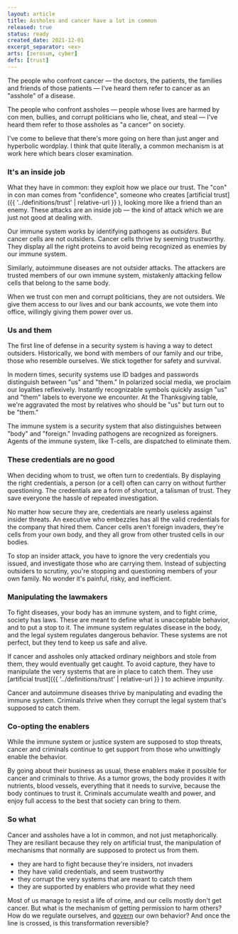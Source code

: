 ```yaml
---
layout: article
title: Assholes and cancer have a lot in common
released: true
status: ready
created_date: 2021-12-01
excerpt_separator: <ex>
arts: [zerosum, cyber]
defs: [trust]
---
```


The people who confront cancer &mdash; the doctors, the patients, the
families and friends of those patients &mdash; I've heard them refer
to cancer as an "asshole" of a disease. 

The people who confront assholes &mdash; people whose lives are harmed
by con men, bullies, and corrupt politicians who lie, cheat, and steal &mdash;
I've heard them refer to those assholes as "a cancer" on society.

I've come to believe that there's more going on here than just anger
and hyperbolic wordplay. I think that quite literally, a common
mechanism is at work here which bears closer examination.

### It's an inside job

What they have in common: they exploit how we place our trust. The
"con" in con man comes from "confidence", someone who creates
[artificial trust]({{ '../definitions/trust' | relative-url }} ),
looking more like a friend than an enemy. These attacks are an
inside job &mdash; the kind of attack which we are just not good
at dealing with.

Our immune system works by identifying pathogens as *outsiders*.  But
cancer cells are not outsiders. Cancer cells thrive by seeming
trustworthy.  They display all the right proteins to avoid being
recognized as enemies by our immune system.

Similarly, autoimmune diseases are not outsider attacks. The attackers
are trusted members of our own immune system, mistakenly attacking
fellow cells that belong to the same body.

When we trust con men and corrupt politicians, they are not outsiders.
We give them access to our lives and our bank accounts, we vote them
into office, willingly giving them power over us. 

### Us and them

The first line of defense in a security system is having a way to
detect outsiders. Historically, we bond with members of our family and
our tribe, those who resemble ourselves. We stick together for safety
and survival.

In modern times, security systems use ID badges and passwords
distinguish between "us" and "them." In polarized social media, we
proclaim our loyalties reflexively.  Instantly recognizable symbols
quickly assign "us" and "them" labels to everyone we encounter. At the
Thanksgiving table, we're aggravated the most by relatives who should
be "us" but turn out to be "them."

The immune system is a security system that also distinguishes between
"body" and "foreign." Invading pathogens are recognized as foreigners.
Agents of the immune system, like T-cells, are dispatched to eliminate
them.

### These credentials are no good

When deciding whom to trust, we often turn to credentials. By
displaying the right credentials, a person (or a cell) often can carry
on without further questioning. The credentials are a form of
shortcut, a talisman of trust. They save everyone the hassle of
repeated investigation.

No matter how secure they are, credentials are nearly useless against
insider threats.  An executive who embezzles has all the valid
credentials for the company that hired them. Cancer cells aren't
foreign invaders, they're cells from your own body, and they all grow
from other trusted cells in our bodies.

To stop an insider attack, you have to ignore the very credentials you
issued, and investigate those who are carrying them. Instead of
subjecting outsiders to scrutiny, you're stopping and questioning
members of your own family. No wonder it's painful, risky, and
inefficient.

### Manipulating the lawmakers

To fight diseases, your body has an immune system, and to fight crime,
society has laws. These are meant to define what is unacceptable
behavior, and to put a stop to it. The immune system regulates disease
in the body, and the legal system regulates dangerous behavior.  These
systems are not perfect, but they tend to keep us safe and alive.

If cancer and assholes only attacked ordinary neighbors and stole from
them, they would eventually get caught. To avoid capture, they have to
manipulate the very systems that are in place to catch them. They use
[artificial trust]({{ '../definitions/trust' | relative-url }} ) to
achieve impunity.

Cancer and autoimmune diseases thrive by manipulating and evading the
immune system. Criminals thrive when they corrupt the legal system
that's supposed to catch them. 

### Co-opting the enablers

While the immune system or justice system are supposed to stop
threats, cancer and criminals continue to get support from those who
unwittingly enable the behavior.

By going about their business as usual, these enablers make it
possible for cancer and criminals to thrive. As a tumor grows, the
body provides it with nutrients, blood vessels, everything that it
needs to survive, because the body continues to trust it. Criminals
accumulate wealth and power, and enjoy full access to the best that
society can bring to them.


### So what

Cancer and assholes have a lot in common, and not just metaphorically.
They are resiliant because they rely on artificial trust, the manipulation
of mechanisms that normally are supposed to protect us from them.

  * they are hard to fight because they're insiders, not invaders
  * they have valid credentials, and seem trustworthy
  * they corrupt the very systems that are meant to catch them
  * they are supported by enablers who provide what they need

Most of us manage to resist a life of crime, and our cells mostly
don't get cancer. But what is the mechanism of getting permission to
harm others?  How do we regulate ourselves, and [govern](cyber) our
own behavior?  And once the line is crossed, is this transformation
reversible?

